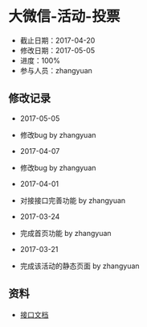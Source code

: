 # 大微信-活动-投票
- 截止日期：2017-04-20
- 修改日期：2017-05-05 
- 进度：100%  
- 参与人员：zhangyuan 

## 修改记录
- 2017-05-05
* 修改bug by zhangyuan

- 2017-04-07
 * 修改bug by zhangyuan

- 2017-04-01
 * 对接接口完善功能 by zhangyuan
 
- 2017-03-24
 * 完成首页功能 by zhangyuan
 
- 2017-03-21
 * 完成该活动的静态页面 by zhangyuan

## 资料
- [接口文档](http://www.doyoteam.com/chinapostwxyx/api/help.do)




